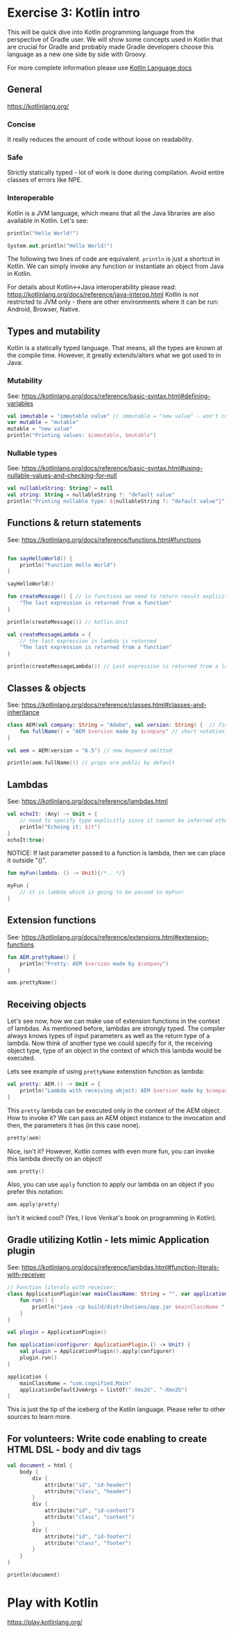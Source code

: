 # Exercise 3: Kotlin intro

This will be quick dive into Kotlin programming language from the perspective of Gradle user. We will show some concepts used in Kotlin that are crucial for Gradle and probably made Gradle developers choose this language as a new one side by side with Groovy.

For more complete information please use [Kotlin Language docs](https://kotlinlang.org/docs/reference/) 

## General 
https://kotlinlang.org/

### Concise

It really reduces the amount of code without loose on readability.

### Safe

Strictly statically typed - lot of work is done during compilation. Avoid entire classes of errors like NPE.

### Interoperable

Kotlin is a JVM language, which means that all the Java libraries are also available in Kotlin. Let's see:

```kotlin
println("Hello World!")

System.out.println("Hello World!")
``` 

The following two lines of code are equivalent. `println` is just a shortcut in Kotlin. We can simply invoke any function or instantiate an object from Java in Kotlin.

For details about Kotlin<->Java interoperability please read: https://kotlinlang.org/docs/reference/java-interop.html
Kotlin is not restricted to JVM only - there are other environments where it can be run: Android, Browser, Native.

## Types and mutability

Kotlin is a statically typed language. That means, all the types are known at the compile time. However, it greatly extends/alters what we got used to in Java:

### Mutability

See: https://kotlinlang.org/docs/reference/basic-syntax.html#defining-variables

```kotlin
val immutable = "immutable value" // immutable = "new value" - won't compile
var mutable = "mutable"
mutable = "new value"
println("Printing values: $immutable, $mutable")
```

### Nullable types

See: https://kotlinlang.org/docs/reference/basic-syntax.html#using-nullable-values-and-checking-for-null

```kotlin
val nullableString: String? = null
val string: String = nullableString ?: "default value"
println("Printing nullable type: ${nullableString ?: "default value"}")
```

## Functions & return statements
See: https://kotlinlang.org/docs/reference/functions.html#functions

```kotlin

fun sayHelloWorld() {
    println("Function Hello World")
}

sayHelloWorld()

fun createMessage() { // in functions we need to return result explicitly
    "The last expression is returned from a function"
}

println(createMessage()) // kotlin.Unit

val createMessageLambda = {
    // the last expression in lambda is returned
    "The last expression is returned from a function"
}

println(createMessageLambda()) // Last expression is returned from a lambda
```

## Classes & objects

See: https://kotlinlang.org/docs/reference/classes.html#classes-and-inheritance

```kotlin
class AEM(val company: String = "Adobe", val version: String) {  // final by default
    fun fullName() = "AEM $version made by $company" // short notation -> return type inferred
}

val aem = AEM(version = "6.5") // new keyword omitted

println(aem.fullName()) // props are public by default
```

## Lambdas

See: https://kotlinlang.org/docs/reference/lambdas.html

```kotlin
val echoIt: (Any) -> Unit = {
    // need to specify type explicitly since it cannot be inferred otherwise
    println("Echoing it: $it")
}
echoIt(true)
```

NOTICE: If last parameter passed to a function is lambda, then we can place it outside "()". 

```kotlin
fun myFun(lambda: () -> Unit){/*...*/}

myFun {
    // it is lambda which is going to be passed to myFun!
}
```

## Extension functions

See: https://kotlinlang.org/docs/reference/extensions.html#extension-functions

```kotlin
fun AEM.prettyName() {
    println("Pretty: AEM $version made by $company")
}

aem.prettyName()
```

## Receiving objects

Let's see now, how we can make use of extension functions in the context of lambdas. As mentioned before, lambdas are strongly typed. The compiler always knows types of input parameters as well as the return type of a lambda. Now think of another type we could specify for it, the receiving object type, type of an object in the context of which this lambda would be executed.

Lets see example of using `prettyName` extenstion function as lambda:

```kotlin
val pretty: AEM.() -> Unit = {
    println("Lambda with receiving object: AEM $version made by $company")
}
```

This `pretty` lambda can be executed only in the context of the AEM object. How to invoke it? We can pass an AEM object instance to the invocation and then, the parameters it has (in this case none).

```kotlin
pretty(aem)
```

Nice, isn't it? However, Kotlin comes with even more fun, you can invoke this lambda directly on an object!

```kotlin
aem.pretty()
```

Also, you can use `apply` function to apply our lambda on an object if you prefer this notation:

```kotlin
aem.apply(pretty)
``` 

Isn't it wicked cool? (Yes, I love Venkat's book on programming in Kotlin).

## Gradle utilizing Kotlin - lets mimic Application plugin

See: https://kotlinlang.org/docs/reference/lambdas.html#function-literals-with-receiver

```kotlin
// Function literals with receiver: 
class ApplicationPlugin(var mainClassName: String = "", var applicationDefaultJvmArgs: List<String> = listOf()) {
    fun run() {
        println("java -cp build/distributions/app.jar $mainClassName " + applicationDefaultJvmArgs.joinToString(" "))
    }
}

val plugin = ApplicationPlugin()

fun application(configurer: ApplicationPlugin.() -> Unit) {
    val plugin = ApplicationPlugin().apply(configurer)
    plugin.run()
}

application {
    mainClassName = "com.cognified.Main"
    applicationDefaultJvmArgs = listOf("-Xms2G", "-Xmx2G")
}
```

This is just the tip of the iceberg of the Kotlin language. Please refer to other sources to learn more.

## For volunteers: Write code enabling to create HTML DSL - body and div tags

```kotlin
val document = html {
    body {
        div {
            attribute("id", "id-header")
            attribute("class", "header")
        }
        div {
            attribute("id", "id-content")
            attribute("class", "content")
        }
        div {
            attribute("id", "id-footer")
            attribute("class", "footer")
        }
    }
}

println(document)
```

# Play with Kotlin

https://play.kotlinlang.org/
